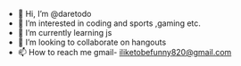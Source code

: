 - 👋 Hi, I’m @daretodo
- 👀 I’m interested in coding and sports ,gaming etc.
- 🌱 I’m currently learning js
- 💞️ I’m looking to collaborate on hangouts
- 📫 How to reach me gmail- iliketobefunny820@gmail.com

<!---
daretodo/daretodo is a ✨ special ✨ repository because its `README.md` (this file) appears on your GitHub profile.
You can click the Preview link to take a look at your changes.
--->
